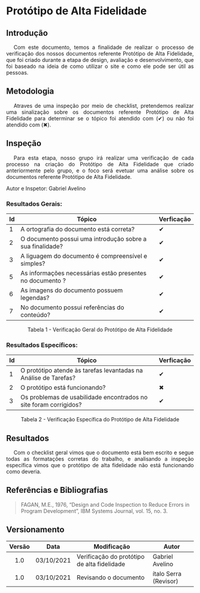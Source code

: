 # Protótipo de Alta Fidelidade

## <a>Introdução</a>

<p style="text-indent: 20px; text-align: justify">
Com este documento, temos a finalidade de realizar o processo de verificação dos nossos documentos referente Protótipo de Alta Fidelidade, que foi criado durante a etapa de design, avaliação e desenvolvimento, que foi baseado na ideia de como utilizar o site e como ele pode ser útil as pessoas.
</p>


## <a>Metodologia</a>

<p style="text-indent: 20px; text-align: justify">
Atraves de uma inspeção por meio de <a> checklist</a>, pretendemos realizar uma sinalização sobre os documentos referente Protótipo de Alta Fidelidade para determinar se o tópico foi atendido com (✔) ou não foi atendido com (✖).
</p>


## <a>Inspeção</a>

<p style="text-indent: 20px; text-align: justify"> 
Para esta etapa, nosso grupo irá realizar uma verificação de cada processo na criação do Protótipo de Alta Fidelidade que criado anteriormente pelo grupo, e o foco será evetuar uma análise sobre os documentos referente Protótipo de Alta Fidelidade. 
</p>

Autor e Inspetor: Gabriel Avelino

### Resultados Gerais:

<center>

|Id|Tópico|Verficação|
|--|--|--|
|1|A ortografia do documento está correta?| ✔ |
|2|O documento possui uma introdução sobre a sua finalidade?| ✔ |
|3|A liguagem do documento é compreensível e simples?| ✔ |
|5|As informações necessárias estão presentes no documento ?| ✔ |
|6|As imagens do documento possuem legendas?|✔|
|7|No documento possui referências do conteúdo?|✔|


<figcaption>Tabela 1 - Verificação Geral do Protótipo de Alta Fidelidade</figcaption>

</center>

### Resultados Específicos:

<center>

|Id|Tópico|Verficação|
|--|--|--|
|1|O protótipo atende às tarefas levantadas na Análise de Tarefas?| ✔|
|2|O protótipo está funcionando?| ✖ |
|3|Os problemas de usabilidade encontrados no site foram corrigidos?| ✔ |


<figcaption>Tabela 2 - Verificação Específica do Protótipo de Alta Fidelidade</figcaption>

</center>

## <a>Resultados</a>
<p style="text-indent: 20px; text-align: justify">
Com o checklist geral vimos que o documento está bem escrito e segue todas as formatações corretas do trabalho, e analisando a inspeção específica vimos que o protótipo de alta fidelidade não está funcionando como deveria.
</p>

## <a>Referências e Bibliografias</a>

> FAGAN, M.E., 1976, “Design and Code Inspection to Reduce Errors in Program Development”, IBM Systems Journal, vol. 15, no. 3.

## <a>Versionamento</a>

| Versão | Data       | Modificação              | Autor   |
| :------: | ---------- | ------------------------ | ------- |
| 1.0    | 03/10/2021 | Verificação do protótipo de alta fidelidade | Gabriel Avelino |
| 1.0    | 03/10/2021 | Revisando o documento | ítalo Serra (Revisor)|